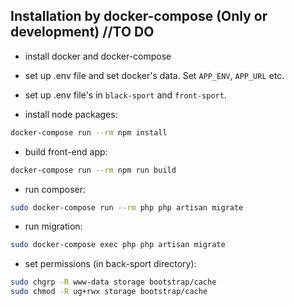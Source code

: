 ## Installation by docker-compose (Only or development) //TO DO
- install docker and docker-compose
- set up .env file and set docker's data. Set ```APP_ENV```, ```APP_URL``` etc.
- set up .env file's in ```black-sport``` and ```front-sport```.

- install node packages:
```bash
docker-compose run --rm npm install
```
- build front-end app:
```bash
docker-compose run --rm npm run build
```
- run composer: 
```bash
sudo docker-compose run --rm php php artisan migrate
```
- run migration:
```bash
sudo docker-compose exec php php artisan migrate
```
- set permissions (in back-sport directory):
```bash
sudo chgrp -R www-data storage bootstrap/cache
sudo chmod -R ug+rwx storage bootstrap/cache
```
